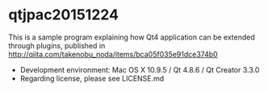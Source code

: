 # qtjpac20151224

This is a sample program explaining how Qt4 application can be extended through plugins, published in http://qiita.com/takenobu_noda/items/bca05f035e91dce374b0

* Development environment: Mac OS X 10.9.5 / Qt 4.8.6 / Qt Creator 3.3.0
* Regarding license, please see LICENSE.md
